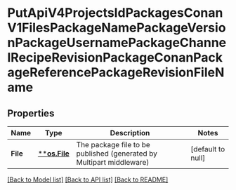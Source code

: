 # PutApiV4ProjectsIdPackagesConanV1FilesPackageNamePackageVersionPackageUsernamePackageChannelRecipeRevisionPackageConanPackageReferencePackageRevisionFileName

## Properties
Name | Type | Description | Notes
------------ | ------------- | ------------- | -------------
**File** | [****os.File**](*os.File.md) | The package file to be published (generated by Multipart middleware) | [default to null]

[[Back to Model list]](../README.md#documentation-for-models) [[Back to API list]](../README.md#documentation-for-api-endpoints) [[Back to README]](../README.md)



